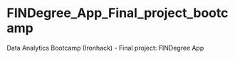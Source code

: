 # FINDegree_App_Final_project_bootcamp
Data Analytics Bootcamp (Ironhack) - Final project: FINDegree App
